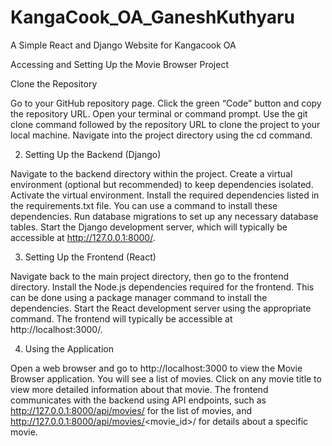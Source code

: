 # KangaCook_OA_GaneshKuthyaru
A Simple React and Django Website for Kangacook OA


Accessing and Setting Up the Movie Browser Project

Clone the Repository

Go to your GitHub repository page. Click the green “Code” button and copy the repository URL. Open your terminal or command prompt. Use the git clone command followed by the repository URL to clone the project to your local machine. Navigate into the project directory using the cd command.


2. Setting Up the Backend (Django)

Navigate to the backend directory within the project. Create a virtual environment (optional but recommended) to keep dependencies isolated. Activate the virtual environment. Install the required dependencies listed in the requirements.txt file. You can use a command to install these dependencies. Run database migrations to set up any necessary database tables. Start the Django development server, which will typically be accessible at http://127.0.0.1:8000/.

3. Setting Up the Frontend (React)

Navigate back to the main project directory, then go to the frontend directory. Install the Node.js dependencies required for the frontend. This can be done using a package manager command to install the dependencies. Start the React development server using the appropriate command. The frontend will typically be accessible at http://localhost:3000/.

4. Using the Application

Open a web browser and go to http://localhost:3000 to view the Movie Browser application. You will see a list of movies. Click on any movie title to view more detailed information about that movie. The frontend communicates with the backend using API endpoints, such as http://127.0.0.1:8000/api/movies/ for the list of movies, and http://127.0.0.1:8000/api/movies/<movie_id>/ for details about a specific movie.

